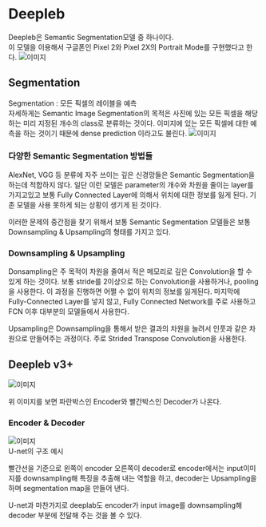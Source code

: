 # Deepleb

Deepleb은 Semantic Segmentation모델 중 하나이다.   
이 모델을 이용해서 구글폰인 Pixel 2와 Pixel 2X의 Portrait Mode를 구현했다고 한다.
![`이미지`](https://4.bp.blogspot.com/-pQ1j2lyMvMw/WeUbl8BfPdI/AAAAAAAACDk/_nR4-zLdzIoaxOHhbb3AHPRSQRwhb8FfQCLcBGAs/s640/girl-with-the-orange-hat-s.jpg)   

## Segmentation

Segmentation : 모든 픽셀의 레이블을 예측   
자세하게는 Semantic Image Segmentation의 목적은 사진에 있는 모든 픽셀을 해당하는 미리 지정된 개수의 class로 분류하는 것이다. 이미지에 있는 모든 픽셀에 대한 예측을 하는 것이기 때문에 dense prediction 이라고도 불린다.
![`이미지`](https://miro.medium.com/max/686/1*pa-PDx8PxNzeFtOecx8t_Q.png)   

### 다양한 Semantic Segmentation 방법들

AlexNet, VGG 등 분류에 자주 쓰이는 깊은 신경망들은 Semantic Segmentation을 하는데 적합하지 않다. 일단 이런 모델은 parameter의 개수와 차원을 줄이는 layer를 가지고있고
보통 Fully Connected Layer에 의해서 위치에 대한 정보를 잃게 된다. 기존 모델을 사용 못하게 되는 상황이 생기게 된 것이다.

이러한 문제의 중간점을 찾기 위해서 보통 Semantic Segmentation 모델들은 보통 Downsampling & Upsampling의 형태를 가지고 있다.

### Downsampling & Upsampling

Donsampling은 주 목적이 차원을 줄여서 적은 메모리로 깊은 Convolution을 할 수 있게 하는 것이다. 보통 stride를 2이상으로 하는 Convolution을 사용하거나, pooling을 사용한다. 이 과정을 진행하면
어쩔 수 없이 위치의 정보를 잃게된다. 마지막에 Fully-Connected Layer를 넣지 않고, Fully Connected Network를 주로 사용하고 FCN 이후 대부분의 모델들에서 사용한다.

Upsampling은 Downsampling을 통해서 받은 결과의 차원을 늘려서 인풋과 같은 차원으로 만들어주는 과정이다. 주로 Strided Transpose Convolution을 사용한다.

## Deepleb v3+

![`이미지`](https://img1.daumcdn.net/thumb/R1280x0/?scode=mtistory2&fname=https%3A%2F%2Fblog.kakaocdn.net%2Fdn%2F97ZQt%2FbtqBgeIucmZ%2FsSBqU5UIhsF7sSJg3D2KfK%2Fimg.png)   

위 이미지를 보면 파란박스인 Encoder와 빨간박스인 Decoder가 나온다.

### Encoder & Decoder

![`이미지`](https://img1.daumcdn.net/thumb/R1280x0/?scode=mtistory2&fname=https%3A%2F%2Fblog.kakaocdn.net%2Fdn%2Fbs8OkP%2FbtqBdT6OoP7%2F85kD5ZFk5OsrsRlcNvsan1%2Fimg.png)   
U-net의 구조 예시   

빨간선을 기준으로 왼쪽이 encoder 오른쪽이 decoder로 encoder에서는 input이미지를 downsampling해 특징을 추출해 내는 역할을 하고, decoder는 Upsampling을 하며
segmentation map을 만들어 낸다.

U-net과 마찬가지로 deeplab도 encoder가 input image를 downsampling해 decoder 부분에 전달해 주는 것을 볼 수 있다.
